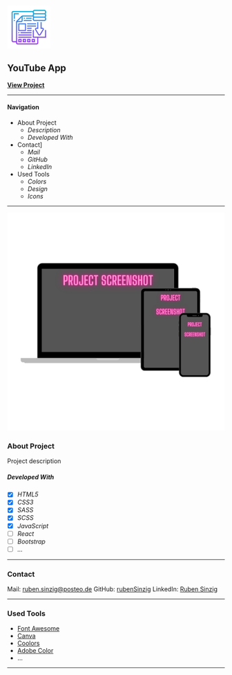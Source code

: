 ![File Icon](/src/images/readme-icon.png)

## YouTube App

**[View Project](#)**

---

#### Navigation

- About Project
  - _Description_
  - _Developed With_
- Contact]
  - _Mail_
  - _GitHub_
  - _LinkedIn_
- Used Tools
  - _Colors_
  - _Design_
  - _Icons_

---

[![Screenshot from Project](/src/images/readme-screenshot.png)](#)

### About Project

Project description

##### Developed With

- [x] _HTML5_
- [x] _CSS3_
- [x] _SASS_
- [x] _SCSS_
- [x] _JavaScript_
- [ ] _React_
- [ ] _Bootstrap_
- [ ] _..._

---

### Contact

Mail: <ruben.sinzig@posteo.de>
GitHub: [rubenSinzig](https://github.com/rubenSinzig)
LinkedIn: [Ruben Sinzig](#)

---

### Used Tools

- [Font Awesome](https://fontawesome.com/)
- [Canva](https://www.canva.com/)
- [Coolors](https://coolors.co/)
- [Adobe Color](https://color.adobe.com/de/create/color-wheel)
- ...

---
